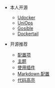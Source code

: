 <!-- _navbar.md -->

* 本人开源

  * [Udocker](zh-cn/quickstart.md)
  * [UniOps](zh-cn/more-pages.md)
  * [Gosible](zh-cn/custom-navbar.md)
  * [Dockertail](zh-cn/cover.md)
* 开源推荐

  * [配置项](zh-cn/configuration.md)
  * [主题](zh-cn/themes.md)
  * [使用插件](zh-cn/plugins.md)
  * [Markdown 配置](zh-cn/markdown.md)
  * [代码高亮](zh-cn/language-highlight.md)
